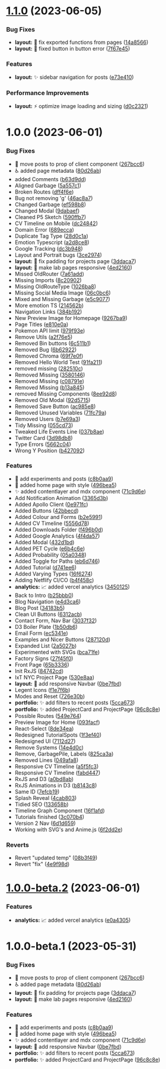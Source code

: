 # [1.1.0](https://github.com/lloydrichards/portfolio-website/compare/v1.0.0...v1.1.0) (2023-06-05)


### Bug Fixes

* **layout:** :bug: fix exported functions from pages ([14a8566](https://github.com/lloydrichards/portfolio-website/commit/14a856611d40a5c8ff58484a85566dde02efada8))
* **layout:** :bug: fixed button in button error ([7f67e45](https://github.com/lloydrichards/portfolio-website/commit/7f67e459160a6d4546f95c0a42c1cc728363ca03))


### Features

* **layout:** :sparkles: sidebar navigation for posts ([e73e410](https://github.com/lloydrichards/portfolio-website/commit/e73e4105427e5a55187dda94182aaf406ce95b48))


### Performance Improvements

* **layout:** :zap: optimize image loading and sizing ([d0c2321](https://github.com/lloydrichards/portfolio-website/commit/d0c2321daaa1340cee2014769b60224f7fafb35c))

# 1.0.0 (2023-06-01)


### Bug Fixes

* :bug: move posts to prop of client component ([267bcc6](https://github.com/lloydrichards/portfolio-website/commit/267bcc6f72848e97afb8fa906e2ec4c7a8b726a3))
* :wheelchair: added page metadata ([80d26ab](https://github.com/lloydrichards/portfolio-website/commit/80d26abf04783e9d1b22cfb841373fee6017498e))
* added Comments ([b63d9dd](https://github.com/lloydrichards/portfolio-website/commit/b63d9ddb0169b90c2df89a644ef015a35d1c1096))
* Aligned Garbage ([5a557c1](https://github.com/lloydrichards/portfolio-website/commit/5a557c19d39e1bb4477f4c88446c8d302be081da))
* Broken Routes ([dff4f6e](https://github.com/lloydrichards/portfolio-website/commit/dff4f6e28d93e0e6bb8b80884fb45c0049f52775))
* Bug not removing 'g' ([46ac8a7](https://github.com/lloydrichards/portfolio-website/commit/46ac8a75b499de2179e55c662b9e0578cb335c8f))
* Changed Garbage ([ef598b8](https://github.com/lloydrichards/portfolio-website/commit/ef598b893c7c3f293dbe9e2335abeb9bbb86385d))
* Changed Modal ([9dabaef](https://github.com/lloydrichards/portfolio-website/commit/9dabaef1c0848d004ac314ed939ebfdf17f212ba))
* Cleaned P5 Sketch ([590ffb7](https://github.com/lloydrichards/portfolio-website/commit/590ffb7d5732a74049a50a6397ea1efabe22b14d))
* CV Timeline on Mobile ([dc24842](https://github.com/lloydrichards/portfolio-website/commit/dc24842ea35a257917e4a4c841603baf136b2b0b))
* Domain Error ([689ecca](https://github.com/lloydrichards/portfolio-website/commit/689ecca9ce5a7ec99ead4225e00a6955fc7a5ccc))
* Duplicate Tag Type ([28d0c1a](https://github.com/lloydrichards/portfolio-website/commit/28d0c1a28d1b12ae248161c9684ec757604b220d))
* Emotion Typescript ([a2d8ce8](https://github.com/lloydrichards/portfolio-website/commit/a2d8ce8b173658a08d46b4c4e83627e07e3e4131))
* Google Tracking ([dc3b948](https://github.com/lloydrichards/portfolio-website/commit/dc3b948c1401ee089a9eef20bd53a20ece2df86f))
* Layout and Portrait bugs ([3ce2974](https://github.com/lloydrichards/portfolio-website/commit/3ce29740d351671ab0d6c8f5671763e2d9dd8ac8))
* **layout:** :bug: fix padding for projects page ([3ddaca7](https://github.com/lloydrichards/portfolio-website/commit/3ddaca7dff1b86afabf0737042b58a851757b455))
* **layout:** :iphone: make lab pages responsive ([4ed2160](https://github.com/lloydrichards/portfolio-website/commit/4ed2160205476cbc52df26351f07c245482fd92c))
* Missed OldRouter ([7a61add](https://github.com/lloydrichards/portfolio-website/commit/7a61addd6115fcfb78983355f8d6ff39b42ad2c4))
* Missing Imports ([8c20902](https://github.com/lloydrichards/portfolio-website/commit/8c2090232436c359a72e22e0f1870350d7772c31))
* Missing OldRouteType ([1026ba8](https://github.com/lloydrichards/portfolio-website/commit/1026ba8bc34a3c1bef28aba0434e9e73302b32bf))
* Missing Social Media Image ([06c0bc6](https://github.com/lloydrichards/portfolio-website/commit/06c0bc663c8e446b93163d5e9178e7c81ba563e9))
* Mixed and Missing Garbage ([e5c9077](https://github.com/lloydrichards/portfolio-website/commit/e5c90779beab12671b6414b26d93ee56121f5c66))
* More emotion TS ([214562b](https://github.com/lloydrichards/portfolio-website/commit/214562b5f1676cac8cd18b3ae6ccc5c75eb42a9b))
* Navigation Links ([384b192](https://github.com/lloydrichards/portfolio-website/commit/384b192e453c9eb7fc52eff8ede288967e6b81b1))
* New Preview Image for Homepage ([9267ba9](https://github.com/lloydrichards/portfolio-website/commit/9267ba97a8ea825b93315b777b4aa7e01d234696))
* Page Titles ([e810e0a](https://github.com/lloydrichards/portfolio-website/commit/e810e0ae23b516c3fbf8b4cc625d3f67302860c7))
* Pokemon API limit ([979f93e](https://github.com/lloydrichards/portfolio-website/commit/979f93ef583fe7a94e608f29af72230bf64506fb))
* Remove Utils ([a2f76e5](https://github.com/lloydrichards/portfolio-website/commit/a2f76e5c6c7625d9ee3beef3c57ef8798c200c8d))
* Removed Bin buttons ([6c511b1](https://github.com/lloydrichards/portfolio-website/commit/6c511b190a2dbc0a73a22f45512f0f3885ea5b06))
* Removed Bug ([6b62922](https://github.com/lloydrichards/portfolio-website/commit/6b62922d3562745e5f6b01394febcfef7dcef3c2))
* Removed Chroma ([69f7e0f](https://github.com/lloydrichards/portfolio-website/commit/69f7e0f54c22f9370c042ab71643198df03db396))
* Removed Hello World Test ([91fa211](https://github.com/lloydrichards/portfolio-website/commit/91fa211ada45fc52364626ed75c2c3a0f5daaf8b))
* removed missing ([282510c](https://github.com/lloydrichards/portfolio-website/commit/282510cdedbb69e9052e811f6716cadbfb755197))
* Removed Missing ([3580146](https://github.com/lloydrichards/portfolio-website/commit/35801469b11f1c375b4d5f07745cfc583a49569f))
* Removed Missing ([c08791e](https://github.com/lloydrichards/portfolio-website/commit/c08791e3ec71079f36f557aed249e4bd6e26da59))
* Removed Missing ([b13a845](https://github.com/lloydrichards/portfolio-website/commit/b13a84566182a63ec89ae4c1e0426e2b2fcc0165))
* removed Missing Components ([8ee92d8](https://github.com/lloydrichards/portfolio-website/commit/8ee92d8ff2dda3cf279daf461ae212ae13ed2fe0))
* Removed Old Modal ([92d5715](https://github.com/lloydrichards/portfolio-website/commit/92d5715451217615711989406e43a04399aeed8e))
* Removed Save Button ([ac985e8](https://github.com/lloydrichards/portfolio-website/commit/ac985e8df5bb8fda237cb1d576778993b297d0a2))
* Removed Unused Variables ([71fc79a](https://github.com/lloydrichards/portfolio-website/commit/71fc79af95ad1468569a13a77aa8873855094609))
* Removed Users ([b7e69a3](https://github.com/lloydrichards/portfolio-website/commit/b7e69a31377b573491724151357c8be6b1e79f30))
* Tidy Missing ([055cd73](https://github.com/lloydrichards/portfolio-website/commit/055cd734eacdcd81f3eb0a0c84878d134b0b9a37))
* Tweaked Life Events Line ([037b8ae](https://github.com/lloydrichards/portfolio-website/commit/037b8aea9534d6ef3c3c3c5e185a3260204d70b2))
* Twitter Card ([3d98db8](https://github.com/lloydrichards/portfolio-website/commit/3d98db878d5ab8f287c356bc6a5844471946fef5))
* Type Errors ([5662c04](https://github.com/lloydrichards/portfolio-website/commit/5662c04ebc8e89bbf2e7d5de745d8021ef18e98f))
* Wrong Y Position ([b427092](https://github.com/lloydrichards/portfolio-website/commit/b4270927beebbeaba956c400434d416811c3fe58))


### Features

* :memo: add experiments and posts ([c8b0aa9](https://github.com/lloydrichards/portfolio-website/commit/c8b0aa980d22ca0dad688193b3eb5b9abd0bf1bc))
* :memo: added home page with style ([496bea5](https://github.com/lloydrichards/portfolio-website/commit/496bea509e642ecf9ce7b801da0bd606a0670751))
* :sparkles: added contentlayer and mdx component ([71c9d6e](https://github.com/lloydrichards/portfolio-website/commit/71c9d6ee606d53b8548951fc1a2d1b4e4b30ca11))
* Add Notification Animation ([3365d3b](https://github.com/lloydrichards/portfolio-website/commit/3365d3b38b2afc11fd5344e85dfa4baaaa5d9ad7))
* Added Apollo Client ([0e971fc](https://github.com/lloydrichards/portfolio-website/commit/0e971fc1901bbd0a2a0759ebf76d3d79a265c185))
* Added Buttons ([42bbecd](https://github.com/lloydrichards/portfolio-website/commit/42bbecd06af7db3b471e41fcc697436cc3cc10cc))
* Added Colour and Forms ([b2e5991](https://github.com/lloydrichards/portfolio-website/commit/b2e5991f5e5d98a7266ceb2a6849045038cae9e7))
* Added CV Timeline ([5556d78](https://github.com/lloydrichards/portfolio-website/commit/5556d7874487925d8bfdabfda1f2268012e26f7e))
* Added Downloads Folder ([f496b0d](https://github.com/lloydrichards/portfolio-website/commit/f496b0d2b76a7c8b10b77c84f0d61ac98ddd036c))
* Added Google Analytics ([4f4da57](https://github.com/lloydrichards/portfolio-website/commit/4f4da57e2a27516d7115919d1588d81507416062))
* Added Modal ([432d1bd](https://github.com/lloydrichards/portfolio-website/commit/432d1bda9d4c2bcdd3312fa63407e8fe40fbb410))
* Added PET Cycle ([e6b4c6e](https://github.com/lloydrichards/portfolio-website/commit/e6b4c6e9a7890853afec83c90fa7e60e5dbee3f5))
* Added Probability ([05a0348](https://github.com/lloydrichards/portfolio-website/commit/05a0348fea33562a4cb96930322be7532607cce3))
* Added Toggle for Paths ([eb6d746](https://github.com/lloydrichards/portfolio-website/commit/eb6d7467569a0b160d14ae4290bfb70c52374de7))
* Added Tutorial ([d741ee6](https://github.com/lloydrichards/portfolio-website/commit/d741ee6d8b9d3ab9b9b4647cccb5c70694e780ae))
* Added Varying Types ([16f6274](https://github.com/lloydrichards/portfolio-website/commit/16f6274a3404a94ae779ff79755056eefd67b2ff))
* Adding Netflify CI/CO ([b4f458c](https://github.com/lloydrichards/portfolio-website/commit/b4f458c51c65f9b9278c8e209e9c763932c0e9d1))
* **analytics:** :chart_with_upwards_trend: added vercel analytics ([3450125](https://github.com/lloydrichards/portfolio-website/commit/3450125ae585dc5e07f0fc828eee21d550e84599))
* Back to Intro ([b25bbb0](https://github.com/lloydrichards/portfolio-website/commit/b25bbb02d54f41924d4239d95e7f069475edd11d))
* Blog Navigation ([e4d3ca6](https://github.com/lloydrichards/portfolio-website/commit/e4d3ca65d1354eb23a332be9056ece6f083b5969))
* Blog Post ([34183b5](https://github.com/lloydrichards/portfolio-website/commit/34183b5ef2cc158b644df30c0fd4c6024179d69e))
* Clean UI Buttons ([6312acb](https://github.com/lloydrichards/portfolio-website/commit/6312acbd9d0345a8b9919f21853e3abc69912a31))
* Contact Form, Nav Bar ([3037f32](https://github.com/lloydrichards/portfolio-website/commit/3037f3269fabee947f41f2cd2b28b478b7064dbb))
* D3 Boiler Plate ([1b50db6](https://github.com/lloydrichards/portfolio-website/commit/1b50db6600449af88845dec0eaf0cc41b7d5a824))
* Email Form ([ec5341e](https://github.com/lloydrichards/portfolio-website/commit/ec5341e3c079f20c0106f4ae0eb2601bbcb47005))
* Examples and Nicer Buttons ([287120d](https://github.com/lloydrichards/portfolio-website/commit/287120d32ff526c1d2724d0551fa0e5946e1e91a))
* Expanded List ([2a5027b](https://github.com/lloydrichards/portfolio-website/commit/2a5027b7980cf13a2ee4c8d9b582f3f02fcac02e))
* Experimented with SVGs ([bca71fe](https://github.com/lloydrichards/portfolio-website/commit/bca71fe7f42199c13431cdc56c25e2735033744a))
* Factory Signs ([27f45f0](https://github.com/lloydrichards/portfolio-website/commit/27f45f04e44aa295d31ce780be4d11a29dcce7f2))
* Front Page ([65b3336](https://github.com/lloydrichards/portfolio-website/commit/65b33361ab3688d94fe791e24dc3335584e881c3))
* Init RxJS ([84742cd](https://github.com/lloydrichards/portfolio-website/commit/84742cdd65c083851e2b302043c04e1b2cf72ded))
* IxT NYC Project Page ([530e8aa](https://github.com/lloydrichards/portfolio-website/commit/530e8aaedbea6f1f317b5c16fa0df7255b7a4ee4))
* **layout:** :iphone: add responsive Navbar ([0be7fbd](https://github.com/lloydrichards/portfolio-website/commit/0be7fbd02e4cfb099963e081584b0f30c3000cf7))
* Legent Icons ([f1e7f6b](https://github.com/lloydrichards/portfolio-website/commit/f1e7f6bae7dc3eacef39b5ae0197c851d2848c86))
* Modes and Reset ([726e30b](https://github.com/lloydrichards/portfolio-website/commit/726e30bbb6a1018eccc364c9895768440edea644))
* **portfolio:** :sparkles: add filters to recent posts ([5cca673](https://github.com/lloydrichards/portfolio-website/commit/5cca6737ed9bd647fd1606ae170a309f96d805b5))
* **portfolio:** :sparkles: added ProjectCard and ProjectPage ([96c8c8e](https://github.com/lloydrichards/portfolio-website/commit/96c8c8e899ae96a38c477c1b4036ff509f9521ce))
* Possible Routes ([549e764](https://github.com/lloydrichards/portfolio-website/commit/549e764aa884a5f6a300743eff0dc94607e561da))
* Preview Image for Home ([093facf](https://github.com/lloydrichards/portfolio-website/commit/093facf8a96d883d7c0ed894b367ac3a82adfa3a))
* React-Select ([8de34ea](https://github.com/lloydrichards/portfolio-website/commit/8de34eaa3464d2852cdf1f9a6fd6649290728e27))
* Redesigned TutorialSpots ([1f3ef40](https://github.com/lloydrichards/portfolio-website/commit/1f3ef40eef04d7bcc82206ff773538ef8dd69c3d))
* Redesigned UI ([7112d27](https://github.com/lloydrichards/portfolio-website/commit/7112d27506c8b5adbd7f92c960ef38b258de2d21))
* Remove Systems ([14e4d0c](https://github.com/lloydrichards/portfolio-website/commit/14e4d0c719e9a45f77bfc361ac918c091685e5a3))
* Remove, GarbagePile, Labels ([825ca3a](https://github.com/lloydrichards/portfolio-website/commit/825ca3ae44e06981a745e33aed077ee58fe3fda6))
* Removed Lines ([049afa8](https://github.com/lloydrichards/portfolio-website/commit/049afa8b3322c634556177d7843dda4c997fc2e6))
* Responsive CV Timeline ([a5f5fc3](https://github.com/lloydrichards/portfolio-website/commit/a5f5fc343c41370cf68290d5d42d9cd515c28c8b))
* Responsive CV Timeline ([fabd447](https://github.com/lloydrichards/portfolio-website/commit/fabd4479499f77aa13894b52285a093721d97e78))
* RxJS and D3 ([a0bd8ab](https://github.com/lloydrichards/portfolio-website/commit/a0bd8aba96962e61819abedbd93a76e350f8400b))
* RxJS Animations in D3 ([b8143c8](https://github.com/lloydrichards/portfolio-website/commit/b8143c8ce074253db8d74eae1dd717f968d2b009))
* Same ID ([7efcb19](https://github.com/lloydrichards/portfolio-website/commit/7efcb19b4f3cc98e872dd9564b0052285130f8f0))
* Splash Reveal ([4cab803](https://github.com/lloydrichards/portfolio-website/commit/4cab803a3c0c473bfeb039ab3e56314976312cdf))
* Tidied SEO ([133658b](https://github.com/lloydrichards/portfolio-website/commit/133658b17241f503a754ee059ca93f3ea6f9cdeb))
* Timeline Graph Component ([16f1afd](https://github.com/lloydrichards/portfolio-website/commit/16f1afd5f22cfab3a8b7309ba9313067edc837c4))
* Tutorials finished ([3c070b4](https://github.com/lloydrichards/portfolio-website/commit/3c070b45d745add350372ca228f55809f9f7e741))
* Version 2 Nav ([6d1d659](https://github.com/lloydrichards/portfolio-website/commit/6d1d659ef81420c7df5660b13c4bbb71726c1af2))
* Working with SVG's and Anime.js ([6f2dd2e](https://github.com/lloydrichards/portfolio-website/commit/6f2dd2e2cf948f98682acb5f6bd132942ea72305))


### Reverts

* Revert "updated temp" ([08b3f49](https://github.com/lloydrichards/portfolio-website/commit/08b3f4932b6dcaba71da9812ef7ed5426b82608a))
* Revert "fix" ([4e9f98d](https://github.com/lloydrichards/portfolio-website/commit/4e9f98dfecf5684c5695824ee9c3f7761081d2c2))

# [1.0.0-beta.2](https://github.com/lloydrichards/portfolio-website/compare/v1.0.0-beta.1...v1.0.0-beta.2) (2023-06-01)


### Features

* **analytics:** :chart_with_upwards_trend: added vercel analytics ([e0a4305](https://github.com/lloydrichards/portfolio-website/commit/e0a4305600b1b16ad54cacb3ec02fcf55954b83e))

# 1.0.0-beta.1 (2023-05-31)


### Bug Fixes

* :bug: move posts to prop of client component ([267bcc6](https://github.com/lloydrichards/lloyd-portfolio/commit/267bcc6f72848e97afb8fa906e2ec4c7a8b726a3))
* :wheelchair: added page metadata ([80d26ab](https://github.com/lloydrichards/lloyd-portfolio/commit/80d26abf04783e9d1b22cfb841373fee6017498e))
* **layout:** :bug: fix padding for projects page ([3ddaca7](https://github.com/lloydrichards/lloyd-portfolio/commit/3ddaca7dff1b86afabf0737042b58a851757b455))
* **layout:** :iphone: make lab pages responsive ([4ed2160](https://github.com/lloydrichards/lloyd-portfolio/commit/4ed2160205476cbc52df26351f07c245482fd92c))

### Features

* :memo: add experiments and posts ([c8b0aa9](https://github.com/lloydrichards/lloyd-portfolio/commit/c8b0aa980d22ca0dad688193b3eb5b9abd0bf1bc))
* :memo: added home page with style ([496bea5](https://github.com/lloydrichards/lloyd-portfolio/commit/496bea509e642ecf9ce7b801da0bd606a0670751))
* :sparkles: added contentlayer and mdx component ([71c9d6e](https://github.com/lloydrichards/lloyd-portfolio/commit/71c9d6ee606d53b8548951fc1a2d1b4e4b30ca11))
* **layout:** :iphone: add responsive Navbar ([0be7fbd](https://github.com/lloydrichards/lloyd-portfolio/commit/0be7fbd02e4cfb099963e081584b0f30c3000cf7))
* **portfolio:** :sparkles: add filters to recent posts ([5cca673](https://github.com/lloydrichards/lloyd-portfolio/commit/5cca6737ed9bd647fd1606ae170a309f96d805b5))
* **portfolio:** :sparkles: added ProjectCard and ProjectPage ([96c8c8e](https://github.com/lloydrichards/lloyd-portfolio/commit/96c8c8e899ae96a38c477c1b4036ff509f9521ce))
